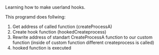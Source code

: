 Learning how to make userland hooks.

This programd does follwing:
 
1) Get address of called function (createProcessA)
2) Create hook function (hookedCreateprocess)
3) Rewrite address of standart CreateProcessA function to our custom function (inside of custom function different createprocess is called)
4) hooked function is executed

